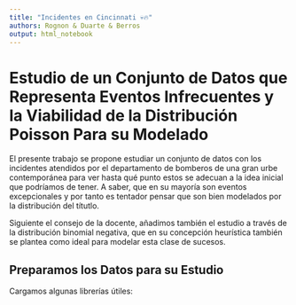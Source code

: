 ```yaml
---
title: "Incidentes en Cincinnati 💀🔥"
authors: Rognon & Duarte & Berros
output: html_notebook
---
```


# Estudio de un Conjunto de Datos que Representa Eventos Infrecuentes y la Viabilidad de la Distribución Poisson Para su Modelado

El presente trabajo se propone estudiar un conjunto de datos con los incidentes atendidos por el departamento de bomberos de una gran urbe contemporánea para ver hasta qué punto estos se adecuan a la idea inicial que podríamos de tener. A saber, que en su mayoría son eventos excepcionales y por tanto es tentador pensar que son bien modelados por la distribución del títutlo. 

Siguiente el consejo de la docente, añadimos también el estudio a través de la distribución binomial negativa, que en su concepción heurística también se plantea como ideal para modelar esta clase de sucesos. 

## Preparamos los Datos para su Estudio


Cargamos algunas librerías útiles:









